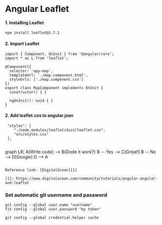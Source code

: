 # Angular Leaflet

#### 1. Installing Leaflet
```
npm install leaflet@1.7.1
```
#### 2. Import Leaflet
```
import { Component, OnInit } from '@angular/core';
import * as L from 'leaflet';

@Component({
  selector: 'app-map',
  templateUrl: './map.component.html',
  styleUrls: ['./map.component.css']
})
export class MapComponent implements OnInit {
  constructor() { }

  ngOnInit(): void { }
}
```

#### 2. Add leaflet.css to angular.json
```
 "styles": [
    "./node_modules/leaflet/dist/leaflet.css",
    "src/styles.css"
 ],
 
```
graph LR;
    A[Write code] --> B{Dode it work?}
    B -- Yes --> C[Great!]
    B -- No --> D[Google]
    D --> A
```

Reference link: [DigitalOcean][1]

[1]: https://www.digitalocean.com/community/tutorials/angular-angular-and-leaflet

```

### Set automatic git username and password
````
git config --global user.name "username"
fit config --global user.password "my token"

git config --global credential.helper cache
